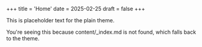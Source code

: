 +++
title = 'Home'
date = 2025-02-25
draft = false
+++

This is placeholder text for the plain theme.

You're seeing this because content/_index.md is not found, which falls back to the theme.
